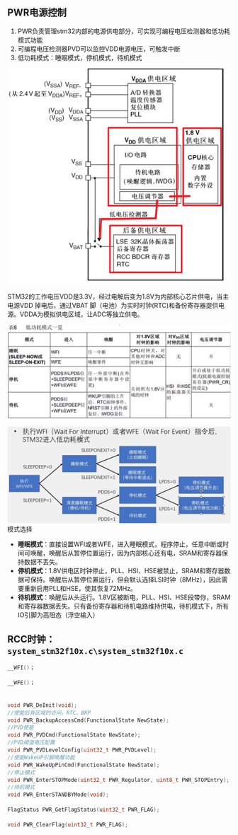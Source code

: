 ## PWR电源控制

1.  PWR负责管理stm32内部的电源供电部分，可实现可编程电压检测器和低功耗模式功能
2.  可编程电压检测器PVD可以监控VDD电源电压，可触发中断
3.  低功耗模式：睡眠模式，停机模式，待机模式

![image-20240303114108386](readme.assets/image-20240303114108386.png)

STM32的工作电压VDD是3.3V，经过电解后变为1.8V为内部核心芯片供电，当主电源VDD 掉电后，通过VBAT 脚（电池）为实时时钟(RTC)和备份寄存器提供电源。VDDA为模拟供电区域，让ADC等独立供电。

![image-20240303121710697](readme.assets/image-20240303121710697.png)

![image-20240303122219260](readme.assets/image-20240303122219260.png)模式选择

-   **睡眠模式**：直接设置WFI或者WFE，进入睡眠模式，程序停止，任意中断或时间可唤醒，唤醒后从暂停位置运行，因为内部核心还有电，SRAM和寄存器保持数据不丢失。
-   **停机模式**：1.8V供电区时钟停止，PLL、HSI、HSE被禁止，SRAM和寄存器数据可保持。唤醒后从暂停位置运行，但会默认选择LSI时钟（8MHz），因此需要重新启用PLL和HSE，使其恢复72MHz。
-   **待机模式**：唤醒后从头运行。1.8V区被断电，PLL、HSI、HSE段带你，SRAM和寄存器数据丢失。只有备份寄存器和待机电路维持供电，待机模式下，所有IO引脚为高阻态（浮空输入）

## RCC时钟：`system_stm32f10x.c\system_stm32f10x.c`



```c
__WFI()；

__WFE()；

    
void PWR_DeInit(void);
//使能后背区域的访问，RTC、BKP
void PWR_BackupAccessCmd(FunctionalState NewState);
//PVD使能
void PWR_PVDCmd(FunctionalState NewState);
//PVD阈值电压配置
void PWR_PVDLevelConfig(uint32_t PWR_PVDLevel);
//使能WakeUP引脚唤醒功能
void PWR_WakeUpPinCmd(FunctionalState NewState);
//停止模式
void PWR_EnterSTOPMode(uint32_t PWR_Regulator, uint8_t PWR_STOPEntry);
//待机模式
void PWR_EnterSTANDBYMode(void);

FlagStatus PWR_GetFlagStatus(uint32_t PWR_FLAG);

void PWR_ClearFlag(uint32_t PWR_FLAG);
```

